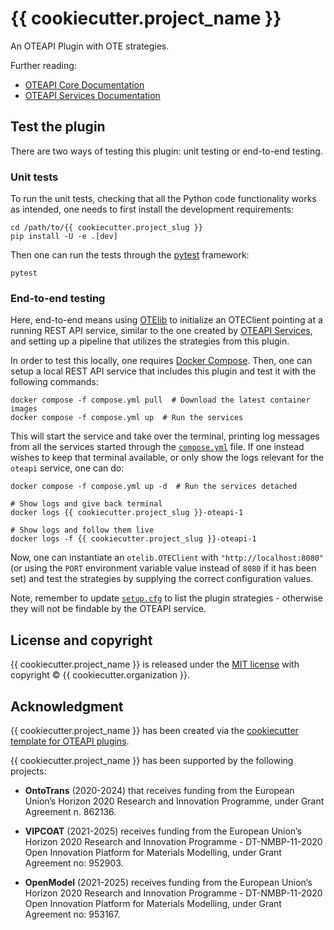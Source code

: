 # {{ cookiecutter.project_name }}

An OTEAPI Plugin with OTE strategies.

Further reading:

- [OTEAPI Core Documentation](https://emmc-asbl.github.io/oteapi-core)
- [OTEAPI Services Documentation](https://emmc-asbl.github.io/oteapi-services)

## Test the plugin

There are two ways of testing this plugin: unit testing or end-to-end testing.

### Unit tests

To run the unit tests, checking that all the Python code functionality works as intended, one needs to first install the development requirements:

```shell
cd /path/to/{{ cookiecutter.project_slug }}
pip install -U -e .[dev]
```

Then one can run the tests through the [pytest](https://pytest.org) framework:

```shell
pytest
```

### End-to-end testing

Here, end-to-end means using [OTElib](https://github.com/EMMC-ASBL/otelib) to initialize an OTEClient pointing at a running REST API service, similar to the one created by [OTEAPI Services](https://github.com/EMMC-ASBL/oteapi-services), and setting up a pipeline that utilizes the strategies from this plugin.

In order to test this locally, one requires [Docker Compose](https://github.com/docker/compose).
Then, one can setup a local REST API service that includes this plugin and test it with the following commands:

```shell
docker compose -f compose.yml pull  # Download the latest container images
docker compose -f compose.yml up  # Run the services
```

This will start the service and take over the terminal, printing log messages from all the services started through the [`compose.yml`](compose.yml) file.
If one instead wishes to keep that terminal available, or only show the logs relevant for the `oteapi` service, one can do:

```shell
docker compose -f compose.yml up -d  # Run the services detached

# Show logs and give back terminal
docker logs {{ cookiecutter.project_slug }}-oteapi-1

# Show logs and follow them live
docker logs -f {{ cookiecutter.project_slug }}-oteapi-1
```

Now, one can instantiate an `otelib.OTEClient` with `"http://localhost:8080"` (or using the `PORT` environment variable value instead of `8080` if it has been set) and test the strategies by supplying the correct configuration values.

Note, remember to update [`setup.cfg`](setup.cfg) to list the plugin strategies - otherwise they will not be findable by the OTEAPI service.

## License and copyright

{{ cookiecutter.project_name }} is released under the [MIT license](LICENSE) with copyright &copy; {{ cookiecutter.organization }}.

## Acknowledgment

{{ cookiecutter.project_name }} has been created via the [cookiecutter](https://cookiecutter.readthedocs.io/) [template for OTEAPI plugins](https://github.com/EMMC-ASBL/oteapi-plugin-template).

{{ cookiecutter.project_name }} has been supported by the following projects:

- **OntoTrans** (2020-2024) that receives funding from the European Union’s Horizon 2020 Research and Innovation Programme, under Grant Agreement n. 862136.

- **VIPCOAT** (2021-2025) receives funding from the European Union’s Horizon 2020 Research and Innovation Programme - DT-NMBP-11-2020 Open Innovation Platform for Materials Modelling, under Grant Agreement no: 952903.

- **OpenModel** (2021-2025) receives funding from the European Union’s Horizon 2020 Research and Innovation Programme - DT-NMBP-11-2020 Open Innovation Platform for Materials Modelling, under Grant Agreement no: 953167.

